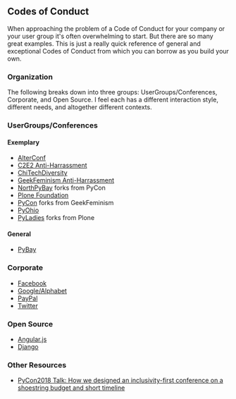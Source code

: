 ## Codes of Conduct

When approaching the problem of a Code of Conduct for your company or your user
group it's often overwhelming to start. But there are so many great examples.
This is just a really quick reference of general and exceptional Codes of
Conduct from which you can borrow as you build your own.

### Organization

The following breaks down into three groups: UserGroups/Conferences, Corporate,
and Open Source. I feel each has a different interaction style, different
needs, and altogether different contexts.

### UserGroups/Conferences

#### Exemplary
* [AlterConf](https://www.alterconf.com/code-of-conduct#coc)
* [C2E2 Anti-Harrassment](http://www.c2e2.com/About/FAQ-and-Policies/Harassment-Policy/)
* [ChiTechDiversity](http://bit.do/chitechdiversity_coc)
* [GeekFeminism Anti-Harrassment](http://geekfeminism.wikia.com/wiki/Conference_anti-harassment/Policy)
* [NorthPyBay](https://2017.northbaypython.org/code-of-conduct) forks from PyCon
* [Plone Foundation](https://plone.org/foundation/materials/foundation-resolutions/code-of-conduct)
* [PyCon](https://github.com/python/pycon-code-of-conduct/blob/master/code_of_conduct.md) forks from GeekFeminism
* [PyOhio](https://www.pyohio.org/2018/code-of-conduct)
* [PyLadies](http://www.pyladies.com/CodeOfConduct/) forks from Plone

#### General
* [PyBay](https://pybay.com/code-of-conduct)

### Corporate
* [Facebook](https://www.paypalobjects.com/webstatic/en_US/mktg/about/responsible-practices/paypal-code-of-conduct-external-0716115.pdf)
* [Google/Alphabet](https://abc.xyz/investor/other/google-code-of-conduct.html)
* [PayPal](https://www.paypalobjects.com/webstatic/en_US/mktg/about/responsible-practices/paypal-code-of-conduct-external-0716115.pdf)
* [Twitter](https://github.com/twitter/code-of-conduct/blob/master/code-of-conduct.md)

### Open Source
* [Angular.js](https://github.com/angular/code-of-conduct/blob/master/CODE_OF_CONDUCT.md)
* [Django](https://github.com/django/code-of-conduct)

### Other Resources
* [PyCon2018 Talk: How we designed an inclusivity-first conference on a shoestring budget and short timeline](https://www.youtube.com/watch?v=C7ZhMnfUKIA)
